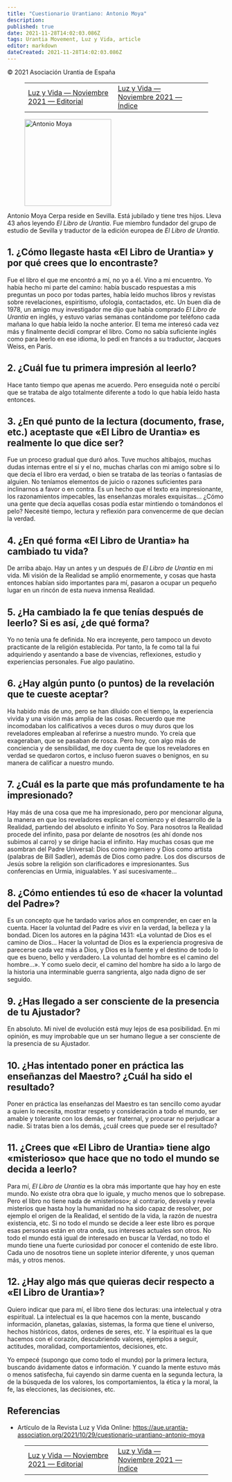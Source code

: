 ```yaml
---
title: "Cuestionario Urantiano: Antonio Moya"
description: 
published: true
date: 2021-11-28T14:02:03.086Z
tags: Urantia Movement, Luz y Vida, article
editor: markdown
dateCreated: 2021-11-28T14:02:03.086Z
---
```


<p class="v-card v-sheet theme--light grey lighten-3 px-2">© 2021 Asociación Urantia de España</p>
<figure class="table chapter-navigator">
  <table>
    <tbody>
      <tr>
        <td>
        <a href="/es/article/M_Jose_Sanchez/Editorial_Luz_y_Vida_2021_11">
          <span class="mdi mdi-arrow-left-drop-circle"></span><span class="pl-2">Luz y Vida — Noviembre 2021 — Editorial</span>
        </a>
        </td>
        <td>
        <a href="/es/index/articles_luz_y_vida#luz-y-vida-noviembre-2021">
          <span class="mdi mdi-book-open-variant"></span><span class="pl-2">Luz y Vida — Noviembre 2021 — Índice</span>
        </a>
        </td>
        <td>
        </td>
      </tr>
    </tbody>
  </table>
</figure>


<figure id="Figure_1" class="image urantiapedia">
<img src="/image/article/Luz_y_Vida/LyV_2021_11/Antonio-Moya-LyVnov21.png" alt="Antonio Moya" width="200">
</figure>

Antonio Moya Cerpa reside en Sevilla. Está jubilado y tiene tres hijos. Lleva 43 años leyendo _El Libro de Urantia_. Fue miembro fundador del grupo de estudio de Sevilla y traductor de la edición europea de _El Libro de Urantia_.

## 1. ¿Cómo llegaste hasta «El Libro de Urantia» y por qué crees que lo encontraste?

Fue el libro el que me encontró a mí, no yo a él. Vino a mi encuentro. Yo había hecho mi parte del camino: había buscado respuestas a mis preguntas un poco por todas partes, había leído muchos libros y revistas sobre revelaciones, espiritismo, ufología, contactados, etc. Un buen día de 1978, un amigo muy investigador me dijo que había comprado _El Libro de Urantia_ en inglés, y estuvo varias semanas contándome por teléfono cada mañana lo que había leído la noche anterior. El tema me interesó cada vez más y finalmente decidí comprar el libro. Como no sabía suficiente inglés como para leerlo en ese idioma, lo pedí en francés a su traductor, Jacques Weiss, en París. 

## 2. ¿Cuál fue tu primera impresión al leerlo?

Hace tanto tiempo que apenas me acuerdo. Pero enseguida noté o percibí que se trataba de algo totalmente diferente a todo lo que había leído hasta entonces.

## 3. ¿En qué punto de la lectura (documento, frase, etc.) aceptaste que «El Libro de Urantia» es realmente lo que dice ser?

Fue un proceso gradual que duró años. Tuve muchos altibajos, muchas dudas internas entre el sí y el no, muchas charlas con mi amigo sobre si lo que decía el libro era verdad, o bien se trataba de las teorías o fantasías de alguien. No teníamos elementos de juicio o razones suficientes para inclinarnos a favor o en contra. Es un hecho que el texto era impresionante, los razonamientos impecables, las enseñanzas morales exquisitas… ¿Cómo una gente que decía aquellas cosas podía estar mintiendo o tomándonos el pelo? Necesité tiempo, lectura y reflexión para convencerme de que decían la verdad. 

## 4. ¿En qué forma «El Libro de Urantia» ha cambiado tu vida?

De arriba abajo. Hay un antes y un después de _El Libro de Urantia_ en mi vida. Mi visión de la Realidad se amplió enormemente, y cosas que hasta entonces habían sido importantes para mí, pasaron a ocupar un pequeño lugar en un rincón de esta nueva inmensa Realidad. 

## 5. ¿Ha cambiado la fe que tenías después de leerlo? Si es así, ¿de qué forma?

Yo no tenía una fe definida. No era increyente, pero tampoco un devoto practicante de la religión establecida. Por tanto, la fe como tal la fui adquiriendo y asentando a base de vivencias, reflexiones, estudio y experiencias personales. Fue algo paulatino. 

## 6. ¿Hay algún punto (o puntos) de la revelación que te cueste aceptar?

Ha habido más de uno, pero se han diluido con el tiempo, la experiencia vivida y una visión más amplia de las cosas. Recuerdo que me incomodaban los calificativos a veces duros o muy duros que los reveladores empleaban al referirse a nuestro mundo. Yo creía que exageraban, que se pasaban de rosca. Pero hoy, con algo más de conciencia y de sensibilidad, me doy cuenta de que los reveladores en verdad se quedaron cortos, e incluso fueron suaves o benignos, en su manera de calificar a nuestro mundo.

## 7. ¿Cuál es la parte que más profundamente te ha impresionado?

Hay más de una cosa que me ha impresionado, pero por mencionar alguna, la manera en que los reveladores explican el comienzo y el desarrollo de la Realidad, partiendo del absoluto e infinito Yo Soy. Para nosotros la Realidad procede del infinito, pasa por delante de nosotros (es ahí donde nos subimos al carro) y se dirige hacia el infinito. Hay muchas cosas que me asombran del Padre Universal: Dios como ingeniero y Dios como artista (palabras de Bill Sadler), además de Dios como padre. Los dos discursos de Jesús sobre la religión son clarificadores e impresionantes. Sus conferencias en Urmia, inigualables. Y así sucesivamente…  

## 8. ¿Cómo entiendes tú eso de «hacer la voluntad del Padre»?

Es un concepto que he tardado varios años en comprender, en caer en la cuenta. Hacer la voluntad del Padre es vivir en la verdad, la belleza y la bondad. Dicen los autores en la página 1431: «La voluntad de Dios es el camino de Dios… Hacer la voluntad de Dios es la experiencia progresiva de parecerse cada vez más a Dios, y Dios es la fuente y el destino de todo lo que es bueno, bello y verdadero. La voluntad del hombre es el camino del hombre…». Y como suelo decir, el camino del hombre ha sido a lo largo de la historia una interminable guerra sangrienta, algo nada digno de ser seguido. 

## 9. ¿Has llegado a ser consciente de la presencia de tu Ajustador?

En absoluto. Mi nivel de evolución está muy lejos de esa posibilidad. En mi opinión, es muy improbable que un ser humano llegue a ser consciente de la presencia de su Ajustador. 

## 10. ¿Has intentado poner en práctica las enseñanzas del Maestro? ¿Cuál ha sido el resultado?

Poner en práctica las enseñanzas del Maestro es tan sencillo como ayudar a quien lo necesita, mostrar respeto y consideración a todo el mundo, ser amable y tolerante con los demás, ser fraternal, y procurar no perjudicar a nadie. Si tratas bien a los demás, ¿cuál crees que puede ser el resultado? 

## 11. ¿Crees que «El Libro de Urantia» tiene algo «misterioso» que hace que no todo el mundo se decida a leerlo?

Para mí, _El Libro de Urantia_ es la obra más importante que hay hoy en este mundo. No existe otra obra que lo iguale, y mucho menos que lo sobrepase. Pero el libro no tiene nada de «misterioso»; al contrario, desvela y revela misterios que hasta hoy la humanidad no ha sido capaz de resolver, por ejemplo el origen de la Realidad, el sentido de la vida, la razón de nuestra existencia, etc. Si no todo el mundo se decide a leer este libro es porque esas personas están en otra onda, sus intereses actuales son otros. No todo el mundo está igual de interesado en buscar la Verdad, no todo el mundo tiene una fuerte curiosidad por conocer el contenido de este libro. Cada uno de nosotros tiene un soplete interior diferente, y unos queman más, y otros menos. 

## 12. ¿Hay algo más que quieras decir respecto a «El Libro de Urantia»?

Quiero indicar que para mí, el libro tiene dos lecturas: una intelectual y otra espiritual. La intelectual es la que hacemos con la mente, buscando información, planetas, galaxias, sistemas, la forma que tiene el universo, hechos históricos, datos, ordenes de seres, etc. Y la espiritual es la que hacemos con el corazón, descubriendo valores, ejemplos a seguir, actitudes, moralidad, comportamientos, decisiones, etc.

Yo empecé (supongo que como todo el mundo) por la primera lectura, buscando ávidamente datos e información. Y cuando la mente estuvo más o menos satisfecha, fui cayendo sin darme cuenta en la segunda lectura, la de la búsqueda de los valores, los comportamientos, la ética y la moral, la fe, las elecciones, las decisiones, etc.

## Referencias

- Artículo de la Revista Luz y Vida Online: https://aue.urantia-association.org/2021/10/29/cuestionario-urantiano-antonio-moya

<figure class="table chapter-navigator">
  <table>
    <tbody>
      <tr>
        <td>
        <a href="/es/article/M_Jose_Sanchez/Editorial_Luz_y_Vida_2021_11">
          <span class="mdi mdi-arrow-left-drop-circle"></span><span class="pl-2">Luz y Vida — Noviembre 2021 — Editorial</span>
        </a>
        </td>
        <td>
        <a href="/es/index/articles_luz_y_vida#luz-y-vida-noviembre-2021">
          <span class="mdi mdi-book-open-variant"></span><span class="pl-2">Luz y Vida — Noviembre 2021 — Índice</span>
        </a>
        </td>
        <td>
        </td>
      </tr>
    </tbody>
  </table>
</figure>
